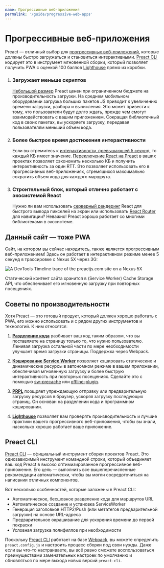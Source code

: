 ```yaml
---
name: Прогрессивные веб-приложения
permalink: '/guide/progressive-web-apps'
---
```


# Прогрессивные веб-приложения

Preact — отличный выбор для [прогрессивных веб-приложений](https://web.dev/learn/pwa/), которые должны быстро загружаться и становиться интерактивными. [Preact CLI](https://github.com/preactjs/preact-cli/) кодирует это в инструмент мгновенной сборки, который позволяет получить PWA с оценкой 100 баллов [Lighthouse][LH] прямо из коробки.

[LH]: https://developers.google.com/web/tools/lighthouse/

<ol class="list-view">
    <li class="list-item">
        <div class="list-header">
          <div class="_bubble" style="background-image: url(/assets/pwa-guide/load-less-script.svg);"></div>
        </div>
        <div class="list-detail">
          <div class="_title-block">
            <h3>Загружает меньше скриптов</h3>
          </div>
          <p class="_summary"><a href="/about/project-goals">Небольшой размер</a> Preact ценен при ограниченном бюджете на производительность загрузки. На среднем мобильном оборудовании загрузка больших пакетов JS приводит к увеличению времени загрузки, разбора и вычисления. Это может привести к тому, что пользователи будут долго ждать, прежде чем смогут взаимодействовать с вашим приложением. Сокращая библиотечный код в своих пакетах, вы ускоряете загрузку, передавая пользователям меньший объем кода.</p>
        </div>
    </li>
    <li class="list-item">
        <div class="list-header">
          <div class="_bubble" style="background-image: url(/assets/pwa-guide/faster-tti.svg);"></div>
        </div>
        <div class="list-detail">
          <div class="_title-block">
            <h3>Более быстрое время достижения интерактивности</h3>
          </div>
          <p class="_summary">Если вы стремитесь к <a href="https://infrequently.org/2016/09/what-exactly-makes-something-a-progressive-web-app/">интерактивности, превышающей 5 секунд</a>, то каждый КБ имеет значение. <a href="/guide/v8/switching-to-preact">Переключение React на Preact</a> в ваших проектах позволяет сэкономить несколько КБ и получить интерактивность за один RTT. Это позволяет использовать его в прогрессивных веб-приложениях, стремящихся максимально сократить объем кода для каждого маршрута.</p>
        </div>
    </li>
    <li class="list-item">
        <div class="list-header">
          <div class="_bubble" style="background-image: url(/assets/pwa-guide/building-block.svg);"></div>
        </div>
        <div class="list-detail">
          <div class="_title-block">
            <h3>Строительный блок, который отлично работает с экосистемой React</h3>
          </div>
          <p class="_summary">Нужно ли вам использовать <a href="https://facebook.github.io/react/docs/react-dom-server.html">серверный рендеринг</a> React для быстрого вывода пикселей на экран или использовать <a href="https://github.com/ReactTraining/react-router">React Router</a> для навигации? Неважно! Preact хорошо работает со многими библиотеками в экосистеме. </p>
        </div>
    </li>
</ol>

## Данный сайт — тоже PWA

Сайт, на котором вы сейчас находитесь, также является прогрессивным веб-приложением! Здесь он работает в интерактивном режиме менее 5 секунд в трассировке с Nexus 5X через 3G:

<img src="/assets/pwa-guide/timeline.jpg" alt="A DevTools Timeline trace of the preactjs.com site on a Nexus 5X"/>

Статический контент сайта хранится в (Service Worker) Cache Storage API, что обеспечивает его мгновенную загрузку при повторных посещениях.

## Советы по производительности

Хотя Preact — это готовый продукт, который должен хорошо работать с PWA, его можно использовать и с рядом других инструментов и технологий. К ним относятся:

<ol class="list-view">
    <li class="list-item">
        <div class="list-header">
          <div class="_bubble" style="background-image: url(/assets/pwa-guide/code-splitting.svg);"></div>
        </div>
        <div class="list-detail">
          <p class="_summary"><strong><a href="https://webpack.js.org/guides/code-splitting/">Разделение кода</a></strong> разбивает ваш код таким образом, что вы поставляете на страницу только то, что нужно пользователю. Ленивая загрузка остальной части по мере необходимости улучшает время загрузки страницы. Поддержка через Webpack.</p>
        </div>
    </li>
    <li class="list-item">
        <div class="list-header">
          <div class="_bubble" style="background-image: url(/assets/pwa-guide/service-worker-caching.svg);"></div>
        </div>
        <div class="list-detail">
          <p class="_summary"><strong><a href="https://developers.google.com/web/fundamentals/getting-started/primers/service-workers">Кэширование Service Worker</a></strong> позволяет кэшировать статические и динамические ресурсы в автономном режиме в вашем приложении, обеспечивая мгновенную загрузку и более быструю интерактивность при повторных посещениях. Сделайте это с помощью <a href="https://github.com/GoogleChrome/sw-precache#wrappers-and-starter-kits">sw-precache</a> или <a href="https://github.com/NekR/offline-plugin">offline-plugin</a>.</p>
        </div>
    </li>
    <li class="list-item">
        <div class="list-header">
          <div class="_bubble" style="background-image: url(/assets/pwa-guide/prpl.svg);"></div>
        </div>
        <div class="list-detail">
          <p class="_summary"><strong><a href="https://developers.google.com/web/fundamentals/performance/prpl-pattern/">PRPL</a></strong> поощряет упреждающую отправку или предварительную загрузку ресурсов в браузер, ускоряя загрузку последующих страниц. Он основан на разделении кода и программном кэшировании.</p>
        </div>
    </li>
    <li class="list-item">
        <div class="list-header">
          <div class="_bubble" style="background-image: url(/assets/pwa-guide/lighthouse.svg);"></div>
        </div>
        <div class="list-detail">
          <p class="_summary"><strong><a href="https://github.com/GoogleChrome/lighthouse/">Lighthouse</a></strong> позволяет вам проверять производительность и лучшие практики вашего прогрессивного веб-приложения, чтобы вы знали, насколько хорошо работает ваше приложение.</p>
        </div>
    </li>
</ol>

## Preact CLI

[Preact CLI](https://github.com/preactjs/preact-cli/) — официальный инструмент сборки проектов Preact. Это однозависимый инструмент командной строки, который объединяет ваш код Preact в высоко оптимизированное прогрессивное веб-приложение. Его цель — выполнить все вышеперечисленные рекомендации автоматически, чтобы вы могли сосредоточиться на написании отличных компонентов.

Вот несколько особенностей, которые заложены в Preact CLI:

- Автоматическое, бесшовное разделение кода для маршрутов URL
- Автоматическое создание и установка ServiceWorker
- Генерация заголовков HTTP2/Push (или метатегов предварительной загрузки) на основе URL-адреса
- Предварительное окрашивание для ускорения времени до первой покраски
- Условная загрузка полифиллов при необходимости

Поскольку [Preact CLI](https://github.com/preactjs/preact-cli/) работает на базе [Webpack](https://webpack.js.org), вы можете определить `preact.config.js` и настроить процесс сборки под свои нужды. Даже если вы что-то настраиваете, вы всё равно сможете воспользоваться преимуществами замечательных настроек по умолчанию и обновляться по мере выхода новых версий `preact-cli`.
